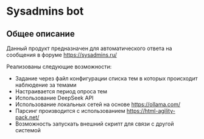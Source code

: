 # Sysadmins bot

## Общее описание
Данный продукт предназначен для автоматического ответа на сообщения в 
форуме <https://sysadmins.ru/>

Реализованы следующие возможности:
 * Задание через файл конфигурации 
 списка тем в которых происходит наблюдение за темами  
 * Настраивается период опроса тем
 * Использование DeepSeek API
 * Использование локальных сетей на основе https://ollama.com/ 
 * Парсинг производится с использованием https://html-agility-pack.net/
 * Возможность запускать внешний скрипт для связи с другой системой




